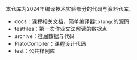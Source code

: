本仓库为2024年编译技术实验部分的代码与资料仓库。

- docs：课程相关文档，简单编译器`tolangc`的源码
- testfiles：第一次作业文法解读的数据点
- archive：往届数据与代码
- PlatoCompiler：课程设计代码
- test：公共样例库